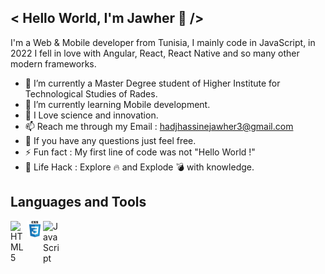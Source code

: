 ## < Hello World, I'm Jawher 👋 />

I'm a Web & Mobile developer from Tunisia, I mainly code in JavaScript, in 2022 I fell in love with Angular, React, React Native and so many other modern frameworks.

- 🔭 I’m currently a Master Degree student of Higher Institute for Technological Studies of Rades.
- 🌱 I’m currently learning Mobile development.
- 💓 I Love science and innovation.
- 📫 Reach me through my Email : hadjhassinejawher3@gmail.com
- 💬 If you have any questions just feel free.
- ⚡️ Fun fact : My first line of code was not "Hello World !"
- 🎯 Life Hack : Explore 🔥 and Explode 💣 with knowledge.

## Languages and Tools
<img align="left" alt="HTML 5" width="26px" hight="35"  src="https://i.pinimg.com/564x/e3/b8/10/e3b810bb6bf005c04b256c6cbcca3efb.jpg">
<img align="left" alt="CSS 3" width="26px" hight="35" src="https://raw.githubusercontent.com/devicons/devicon/master/icons/css3/css3-original-wordmark.svg">
<img align="left" alt="JavaScript" width="26px" hight="35" src="https://upload.wikimedia.org/wikipedia/commons/thumb/b/ba/Javascript_badge.svg/1200px-Javascript_badge.svg.png">
